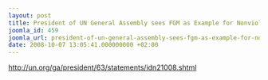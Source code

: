 ```yaml
---
layout: post
title: President of UN General Assembly sees FGM as Example for Nonviolence
joomla_id: 459
joomla_url: president-of-un-general-assembly-sees-fgm-as-example-for-nonviolence
date: 2008-10-07 13:05:41.000000000 +02:00
---
```

<p><a href="http://un.org/ga/president/63/statements/idn21008.shtml">http://un.org/ga/president/63/statements/idn21008.shtml</a></p>
